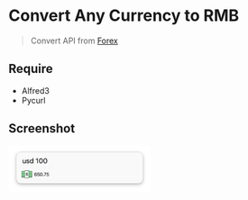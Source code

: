 # Convert Any Currency to RMB
> Convert API from [Forex](https://1forge.com/forex-data-api)  
## Require
* Alfred3
* Pycurl
## Screenshot
<img src="https://raw.githubusercontent.com/Arrow-Li/Currency-Conversion-for-Alfred/master/ScreenShot.png" width = "50%" height = "50%" alt="ScreenShot" align=center/>

